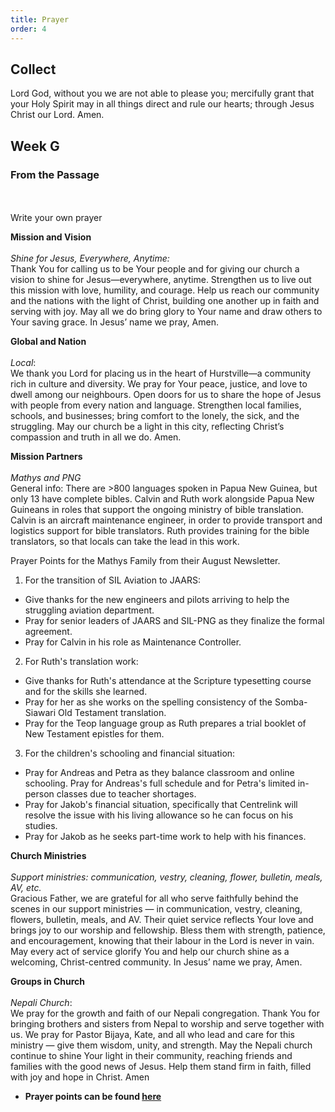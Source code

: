 ```yaml
---
title: Prayer
order: 4
---
```


## Collect
Lord God, without you we are not able to please you; mercifully grant that your Holy Spirit may in all things direct and rule our hearts; through Jesus Christ our Lord. Amen.

## Week G


### **From the Passage**
<br><br> Write your own prayer

**Mission and Vision** 
<br><br> *Shine for Jesus, Everywhere, Anytime:*  
Thank You for calling us to be Your people and for giving our church a vision to shine for Jesus—everywhere, anytime. Strengthen us to live out this mission with love, humility, and courage. Help us reach our community and the nations with the light of Christ, building one another up in faith and serving with joy. May all we do bring glory to Your name and draw others to Your saving grace.
In Jesus’ name we pray, Amen.


**Global and Nation** 
<br><br> *Local*:  
We thank you Lord  for placing us in the heart of Hurstville—a community rich in culture and diversity. We pray for Your peace, justice, and love to dwell among our neighbours. Open doors for us to share the hope of Jesus with people from every nation and language. Strengthen local families, schools, and businesses; bring comfort to the lonely, the sick, and the struggling. May our church be a light in this city, reflecting Christ’s compassion and truth in all we do. Amen.


**Mission Partners**
<br><br> *Mathys and PNG*  
General info: There are >800 languages spoken in Papua New Guinea, but only 13 have complete bibles. Calvin and Ruth work alongside Papua New Guineans in roles that support the ongoing ministry of bible translation. Calvin is an aircraft maintenance engineer, in order to provide transport and logistics support for bible translators. Ruth provides training for the bible translators, so that locals can take the lead in this work. 

Prayer Points for the Mathys Family from their August Newsletter. 

1. For the transition of SIL Aviation to JAARS:
- Give thanks for the new engineers and pilots arriving to help the struggling aviation department.
- Pray for senior leaders of JAARS and SIL-PNG as they finalize the formal agreement.
- Pray for Calvin in his role as Maintenance Controller.

2. For Ruth's translation work:
- Give thanks for Ruth's attendance at the Scripture typesetting course and for the skills she learned.
- Pray for her as she works on the spelling consistency of the Somba-Siawari Old Testament translation.
- Pray for the Teop language group as Ruth prepares a trial booklet of New Testament epistles for them.

3. For the children's schooling and financial situation:
- Pray for Andreas and Petra as they balance classroom and online schooling. Pray for Andreas's full schedule and for Petra's limited in-person classes due to teacher shortages.
- Pray for Jakob's financial situation, specifically that Centrelink will resolve the issue with his living allowance so he can focus on his studies.
- Pray for Jakob as he seeks part-time work to help with his finances.


**Church Ministries**
<br><br> *Support ministries: communication, vestry, cleaning, flower, bulletin, meals, AV, etc.*  
Gracious Father, we are grateful for all who serve faithfully behind the scenes in our support ministries — in communication, vestry, cleaning, flowers, bulletin, meals, and AV. Their quiet service reflects Your love and brings joy to our worship and fellowship. Bless them with strength, patience, and encouragement, knowing that their labour in the Lord is never in vain. May every act of service glorify You and help our church shine as a welcoming, Christ-centred community. In Jesus’ name we pray, Amen.


**Groups in Church**
<br><br> *Nepali Church*:  
We pray  for the growth and faith of our Nepali congregation. Thank You for bringing brothers and sisters from Nepal to worship and serve together with us. We pray for Pastor Bijaya, Kate, and all who lead and care for this ministry — give them wisdom, unity, and strength. May the Nepali church continue to shine Your light in their community, reaching friends and families with the good news of Jesus. Help them stand firm in faith, filled with joy and hope in Christ. Amen





- **Prayer points can be found [here](https://stgeorgeshurstville.org.au/prayer)**
